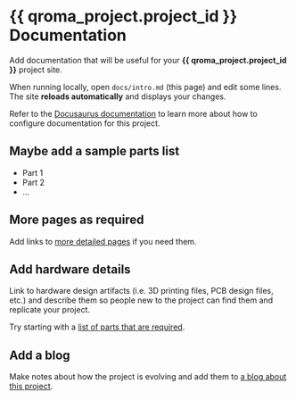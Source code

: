 # {{ qroma_project.project_id }} Documentation

Add documentation that will be useful for your **{{ qroma_project.project_id }}** project site.

When running locally, open `docs/intro.md` (this page) and edit some lines. The site **reloads automatically** and displays your changes.

Refer to the [Docusaurus documentation](https://docusaurus.io/) to learn more about how to configure documentation for this project.

## Maybe add a sample parts list
* Part 1
* Part 2
* ...


## More pages as required
Add links to [more detailed pages](/docs/details) if you need them.


## Add hardware details
Link to hardware design artifacts (i.e. 3D printing files, PCB design files, etc.) and describe them so
people new to the project can find them and replicate your project.

Try starting with a [list of parts that are required](docs/parts).


## Add a blog
Make notes about how the project is evolving and add them to [a blog about this project](/blog).
